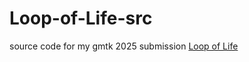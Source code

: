 # Loop-of-Life-src
source code for my gmtk 2025 submission [Loop of Life](https://sabedoesthings.itch.io/loop-of-life)
